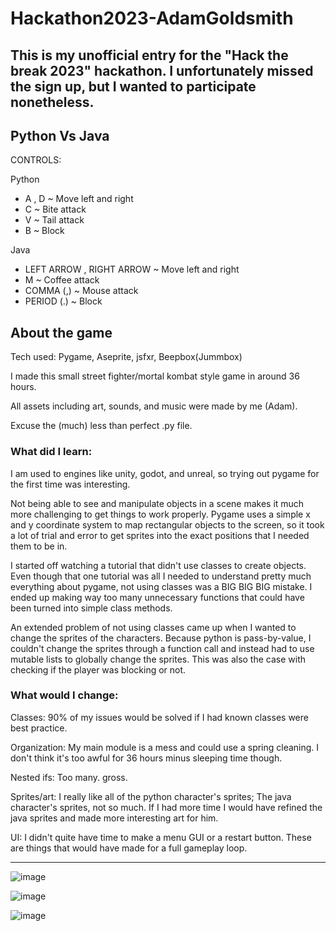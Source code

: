 # Hackathon2023-AdamGoldsmith

## This is my unofficial entry for the "Hack the break 2023" hackathon. I unfortunately missed the sign up, but I wanted to participate nonetheless.

## Python Vs Java

CONTROLS:

Python
- A , D ~ Move left and right
- C ~ Bite attack
- V ~ Tail attack
- B ~ Block

Java
- LEFT ARROW , RIGHT ARROW ~ Move left and right
- M ~ Coffee attack
- COMMA (,) ~ Mouse attack
- PERIOD (.) ~ Block

## About the game

Tech used: Pygame, Aseprite, jsfxr, Beepbox(Jummbox)

I made this small street fighter/mortal kombat style game in around 36 hours.

All assets including art, sounds, and music were made by me (Adam).

Excuse the (much) less than perfect .py file.

### What did I learn:
I am used to engines like unity, godot, and unreal, so trying out pygame for the first time was interesting.

Not being able to see and manipulate objects in a scene makes it much more challenging to get things to work properly.
Pygame uses a simple x and y coordinate system to map rectangular objects to the screen, so it took a lot of trial and error
to get sprites into the exact positions that I needed them to be in.

I started off watching a tutorial that didn't use classes to create objects. Even though that one tutorial was all I needed to
understand pretty much everything about pygame, not using classes was a BIG BIG BIG mistake. I ended up making way too many unnecessary
functions that could have been turned into simple class methods.

An extended problem of not using classes came up when I wanted to change the sprites of the characters. Because python is pass-by-value,
I couldn't change the sprites through a function call and instead had to use mutable lists to globally change the sprites. This was
also the case with checking if the player was blocking or not.

### What would I change:

Classes: 90% of my issues would be solved if I had known classes were best practice.

Organization: My main module is a mess and could use a spring cleaning. I don't think it's too awful for 36 hours minus sleeping time though.

Nested ifs: Too many. gross. 

Sprites/art: I really like all of the python character's sprites; The java character's sprites, not so much. If I had
more time I would have refined the java sprites and made more interesting art for him.

UI: I didn't quite have time to make a menu GUI or a restart button. These are things that would have made for a full gameplay loop.

---

![image](https://user-images.githubusercontent.com/52685070/224569633-48d5b85a-29e5-4516-b73f-6d2b42b01ca2.png)

![image](https://user-images.githubusercontent.com/52685070/224569780-29fd8ed8-7fc4-45cb-a36f-477bc0fc8086.png)

![image](https://user-images.githubusercontent.com/52685070/224569809-87eb7919-9c59-4bb6-a731-6c9ef652eda7.png)

